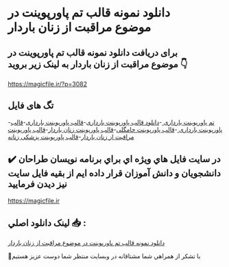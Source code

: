 # دانلود نمونه قالب تم پاورپوینت در موضوع مراقبت از زنان باردار

## برای دریافت دانلود نمونه قالب تم پاورپوینت در موضوع مراقبت از زنان باردار به لینک زیر بروید 👇

https://magicfile.ir/?p=3082

## تگ های فایل

-[تم پاورپوینت بارداری ](https://magicfile.ir/product/%d9%82%d8%a7%d9%84%d8%a8-%d8%aa%d9%85-%d9%be%d8%a7%d9%88%d8%b1%d9%be%d9%88%db%8c%d9%86%d8%aa-%d8%af%d8%b1-%d9%85%d9%88%d8%b6%d9%88%d8%b9%d9%85%d8%b1%d8%a7%d9%82%d8%a8%d8%aa-%d8%a7%d8%b2-%d8%b2%d9%86%d8%a7%d9%86-%d8%a8%d8%a7%d8%b1%d8%af%d8%a7%d8%b1/)-[دانلود قالب پاورپوینت بارداری](https://magicfile.ir/product/%d9%82%d8%a7%d9%84%d8%a8-%d8%aa%d9%85-%d9%be%d8%a7%d9%88%d8%b1%d9%be%d9%88%db%8c%d9%86%d8%aa-%d8%af%d8%b1-%d9%85%d9%88%d8%b6%d9%88%d8%b9%d9%85%d8%b1%d8%a7%d9%82%d8%a8%d8%aa-%d8%a7%d8%b2-%d8%b2%d9%86%d8%a7%d9%86-%d8%a8%d8%a7%d8%b1%d8%af%d8%a7%d8%b1/)-[قالب پاورپوینت بارداری](https://magicfile.ir/product/%d9%82%d8%a7%d9%84%d8%a8-%d8%aa%d9%85-%d9%be%d8%a7%d9%88%d8%b1%d9%be%d9%88%db%8c%d9%86%d8%aa-%d8%af%d8%b1-%d9%85%d9%88%d8%b6%d9%88%d8%b9%d9%85%d8%b1%d8%a7%d9%82%d8%a8%d8%aa-%d8%a7%d8%b2-%d8%b2%d9%86%d8%a7%d9%86-%d8%a8%d8%a7%d8%b1%d8%af%d8%a7%d8%b1/)-[قالب پاورپوینت بارداری ](https://magicfile.ir/product/%d9%82%d8%a7%d9%84%d8%a8-%d8%aa%d9%85-%d9%be%d8%a7%d9%88%d8%b1%d9%be%d9%88%db%8c%d9%86%d8%aa-%d8%af%d8%b1-%d9%85%d9%88%d8%b6%d9%88%d8%b9%d9%85%d8%b1%d8%a7%d9%82%d8%a8%d8%aa-%d8%a7%d8%b2-%d8%b2%d9%86%d8%a7%d9%86-%d8%a8%d8%a7%d8%b1%d8%af%d8%a7%d8%b1/)-[قالب پاورپوینت حامگلی](https://magicfile.ir/product/%d9%82%d8%a7%d9%84%d8%a8-%d8%aa%d9%85-%d9%be%d8%a7%d9%88%d8%b1%d9%be%d9%88%db%8c%d9%86%d8%aa-%d8%af%d8%b1-%d9%85%d9%88%d8%b6%d9%88%d8%b9%d9%85%d8%b1%d8%a7%d9%82%d8%a8%d8%aa-%d8%a7%d8%b2-%d8%b2%d9%86%d8%a7%d9%86-%d8%a8%d8%a7%d8%b1%d8%af%d8%a7%d8%b1/)-[قالب پاورپوینت زنان باردار](https://magicfile.ir/product/%d9%82%d8%a7%d9%84%d8%a8-%d8%aa%d9%85-%d9%be%d8%a7%d9%88%d8%b1%d9%be%d9%88%db%8c%d9%86%d8%aa-%d8%af%d8%b1-%d9%85%d9%88%d8%b6%d9%88%d8%b9%d9%85%d8%b1%d8%a7%d9%82%d8%a8%d8%aa-%d8%a7%d8%b2-%d8%b2%d9%86%d8%a7%d9%86-%d8%a8%d8%a7%d8%b1%d8%af%d8%a7%d8%b1/)-[قالب پاورپوینت مراقبت از زنان باردار](https://magicfile.ir/product/%d9%82%d8%a7%d9%84%d8%a8-%d8%aa%d9%85-%d9%be%d8%a7%d9%88%d8%b1%d9%be%d9%88%db%8c%d9%86%d8%aa-%d8%af%d8%b1-%d9%85%d9%88%d8%b6%d9%88%d8%b9%d9%85%d8%b1%d8%a7%d9%82%d8%a8%d8%aa-%d8%a7%d8%b2-%d8%b2%d9%86%d8%a7%d9%86-%d8%a8%d8%a7%d8%b1%d8%af%d8%a7%d8%b1/)-[قالب پاورپوینت پزشکی زنانه](https://magicfile.ir/product/%d9%82%d8%a7%d9%84%d8%a8-%d8%aa%d9%85-%d9%be%d8%a7%d9%88%d8%b1%d9%be%d9%88%db%8c%d9%86%d8%aa-%d8%af%d8%b1-%d9%85%d9%88%d8%b6%d9%88%d8%b9%d9%85%d8%b1%d8%a7%d9%82%d8%a8%d8%aa-%d8%a7%d8%b2-%d8%b2%d9%86%d8%a7%d9%86-%d8%a8%d8%a7%d8%b1%d8%af%d8%a7%d8%b1/)

## ✔️ در سايت فايل هاي ويژه اي براي برنامه نويسان طراحان دانشجويان و دانش آموزان قرار داده ايم از بقيه فايل سايت نيز ديدن فرماييد

https://magicfile.ir


## لينک دانلود اصلي 📥 :

[دانلود نمونه قالب تم پاورپوینت در موضوع مراقبت از زنان باردار](https://magicfile.ir/product/%d9%82%d8%a7%d9%84%d8%a8-%d8%aa%d9%85-%d9%be%d8%a7%d9%88%d8%b1%d9%be%d9%88%db%8c%d9%86%d8%aa-%d8%af%d8%b1-%d9%85%d9%88%d8%b6%d9%88%d8%b9%d9%85%d8%b1%d8%a7%d9%82%d8%a8%d8%aa-%d8%a7%d8%b2-%d8%b2%d9%86%d8%a7%d9%86-%d8%a8%d8%a7%d8%b1%d8%af%d8%a7%d8%b1/) 


🙏با تشکر از همراهي شما مشتاقانه در وبسایت منتظر شما دوست عزیز هستیم

